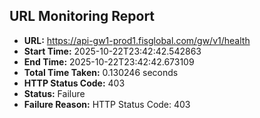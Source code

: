 ## URL Monitoring Report

- **URL:** https://api-gw1-prod1.fisglobal.com/gw/v1/health
- **Start Time:** 2025-10-22T23:42:42.542863
- **End Time:** 2025-10-22T23:42:42.673109
- **Total Time Taken:** 0.130246 seconds
- **HTTP Status Code:** 403
- **Status:** Failure
- **Failure Reason:** HTTP Status Code: 403
